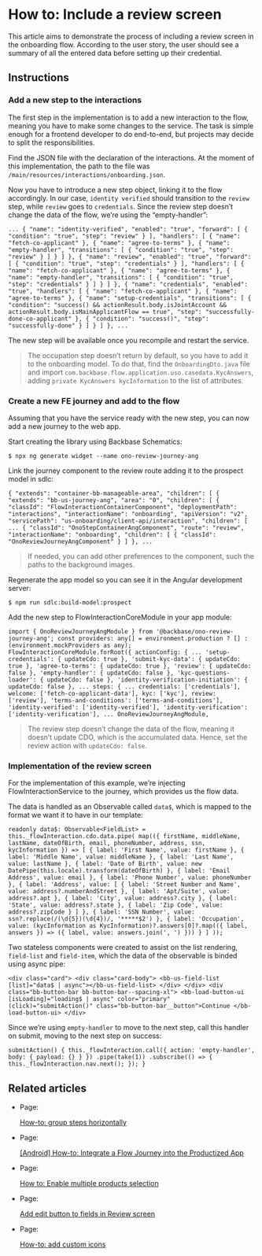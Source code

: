 # How to: Include a review screen
This article aims to demonstrate the process of including a review screen in the onboarding flow. According to the user story, the user should see a summary of all the entered data before setting up their credential.

## Instructions

### Add a new step to the interactions

The first step in the implementation is to add a new interaction to the flow, meaning you have to make some changes to the service. The task is simple enough for a frontend developer to do end-to-end, but projects may decide to split the responsibilities.

Find the JSON file with the declaration of the interactions. At the moment of this implementation, the path to the file was `/main/resources/interactions/onboarding.json`.

Now you have to introduce a new step object, linking it to the flow accordingly. In our case, `identity verified` should transition to the `review` step, while `review` goes to `credentials`. Since the review step doesn’t change the data of the flow, we’re using the “empty-handler”:

`... { "name": "identity-verified", "enabled": "true", "forward": [ { "condition": "true", "step": "review" } ], "handlers": [ { "name": "fetch-co-applicant" }, { "name": "agree-to-terms" }, { "name": "empty-handler", "transitions": [ { "condition": "true", "step": "review" } ] } ] }, { "name": "review", "enabled": "true", "forward": [ { "condition": "true", "step": "credentials" } ], "handlers": [ { "name": "fetch-co-applicant" }, { "name": "agree-to-terms" }, { "name": "empty-handler", "transitions": [ { "condition": "true", "step": "credentials" } ] } ] }, { "name": "credentials", "enabled": "true", "handlers": [ { "name": "fetch-co-applicant" }, { "name": "agree-to-terms" }, { "name": "setup-credentials", "transitions": [ { "condition": "success() && actionResult.body.isJointAccount && actionResult.body.isMainApplicantFlow == true", "step": "successfully-done-co-applicant" }, { "condition": "success()", "step": "successfully-done" } ] } ] }, ...`

The new step will be available once you recompile and restart the service.

> The occupation step doesn’t return by default, so you have to add it to the onboarding model. To do that, find the `OnboardingDto.java` file and import `com.backbase.flow.application.uso.casedata.KycAnswers`, adding `private KycAnswers kycInformation` to the list of attributes.

### Create a new FE journey and add to the flow

Assuming that you have the service ready with the new step, you can now add a new journey to the web app.

Start creating the library using Backbase Schematics:

`$ npx ng generate widget --name ono-review-journey-ang`

Link the journey component to the review route adding it to the prospect model in sdlc:

`{ "extends": "container-bb-manageable-area", "children": [ { "extends": "bb-us-journey-ang", "area": "0", "children": [ { "classId": "FlowInteractionContainerComponent", "deploymentPath": "interactions", "interactionName": "onboarding", "apiVersion": "v2", "servicePath": "us-onboarding/client-api/interaction", "children": [ ... { "classId": "OnoStepContainerAngComponent", "route": "review", "interactionName": "onboarding", "children": [ { "classId": "OnoReviewJourneyAngComponent" } ] }, ...`

> If needed, you can add other preferences to the component, such the paths to the background images.

Regenerate the app model so you can see it in the Angular development server:

`$ npm run sdlc:build-model:prospect`

Add the new step to FlowInteractionCoreModule in your app module:

`import { OnoReviewJourneyAngModule } from '@backbase/ono-review-journey-ang'; const providers: any[] = environment.production ? [] : (environment.mockProviders as any); FlowInteractionCoreModule.forRoot({ actionConfig: { ... 'setup-credentials': { updateCdo: true }, 'submit-kyc-data': { updateCdo: true }, 'agree-to-terms': { updateCdo: true }, 'review': { updateCdo: false }, 'empty-handler': { updateCdo: false }, 'kyc-questions-loader': { updateCdo: false }, 'identity-verification-initiation': { updateCdo: false }, ... steps: { ... credentials: ['credentials'], welcome: ['fetch-co-applicant-data'], kyc: ['kyc'], review: ['review'], 'terms-and-conditions': ['terms-and-conditions'], 'identity-verified': ['identity-verified'], 'identity-verification': ['identity-verification'], ... OnoReviewJourneyAngModule,`

> The review step doesn’t change the data of the flow, meaning it doesn’t update CDO, which is the accumulated data. Hence, set the review action with `updateCdo: false`.

### Implementation of the review screen

For the implementation of this example, we’re injecting FlowInteractionService to the journey, which provides us the flow data.

The data is handled as an Observable called `data$`, which is mapped to the format we want it to have in our template:

`readonly data$: Observable<FieldList> = this._flowInteraction.cdo.data.pipe( map(({ firstName, middleName, lastName, dateOfBirth, email, phoneNumber, address, ssn, kycInformation }) => [ { label: 'First Name', value: firstName }, { label: 'Middle Name', value: middleName }, { label: 'Last Name', value: lastName }, { label: 'Date of Birth', value: new DatePipe(this.locale).transform(dateOfBirth) }, { label: 'Email Address', value: email }, { label: 'Phone Number', value: phoneNumber }, { label: 'Address', value: [ { label: 'Street Number and Name', value: address?.numberAndStreet }, { label: 'Apt/Suite', value: address?.apt }, { label: 'City', value: address?.city }, { label: 'State', value: address?.state }, { label: 'Zip Code', value: address?.zipCode } ] }, { label: 'SSN Number', value: ssn?.replace(/(\d{5})(\d{4})/, '*****$2') }, { label: 'Occupation', value: (kycInformation as KycInformation)?.answers[0]?.map(({ label, answers }) => ({ label, value: answers.join(', ') })) } ] ));`

Two stateless components were created to assist on the list rendering, `field-list` and `field-item`, which the data of the observable is binded using async pipe:

`<div class="card"> <div class="card-body"> <bb-us-field-list [list]="data$ | async"></bb-us-field-list> </div> </div> <div class="bb-button-bar bb-button-bar--spacing-xl"> <bb-load-button-ui [isLoading]="loading$ | async" color="primary" (click)="submitAction()" class="bb-button-bar__button">Continue </bb-load-button-ui> </div>`

Since we’re using `empty-handler` to move to the next step, call this handler on submit, moving to the next step on success:

`submitAction() { this._flowInteraction.call({ action: 'empty-handler', body: { payload: {} } }) .pipe(take(1)) .subscribe(() => { this._flowInteraction.nav.next(); }); }`

## Related articles

 

*   Page:
    
    [How-to: group steps horizontally](/wiki/spaces/CSE/pages/3333685249/How-to%3A+group+steps+horizontally)
    
*   Page:
    
    [\[Android\] How-to: Integrate a Flow Journey into the Productized App](/wiki/spaces/CSE/pages/3516760418)
    
*   Page:
    
    [How to: Enable multiple products selection](/wiki/spaces/CSE/pages/3499721196/How+to%3A+Enable+multiple+products+selection)
    
*   Page:
    
    [Add edit button to fields in Review screen](/wiki/spaces/CSE/pages/3471835233/Add+edit+button+to+fields+in+Review+screen)
    
*   Page:
    
    [How-to: add custom icons](/wiki/spaces/CSE/pages/3331981784/How-to%3A+add+custom+icons)